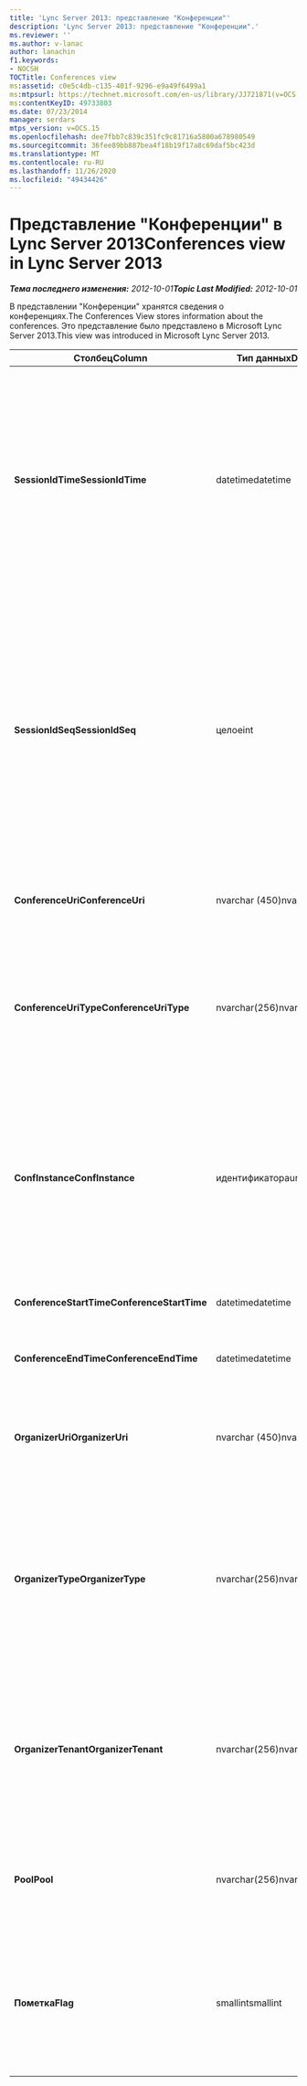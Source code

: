 ```yaml
---
title: 'Lync Server 2013: представление "Конференции"'
description: 'Lync Server 2013: представление "Конференции".'
ms.reviewer: ''
ms.author: v-lanac
author: lanachin
f1.keywords:
- NOCSH
TOCTitle: Conferences view
ms:assetid: c0e5c4db-c135-401f-9296-e9a49f6499a1
ms:mtpsurl: https://technet.microsoft.com/en-us/library/JJ721871(v=OCS.15)
ms:contentKeyID: 49733803
ms.date: 07/23/2014
manager: serdars
mtps_version: v=OCS.15
ms.openlocfilehash: dee7fbb7c839c351fc9c81716a5800a678980549
ms.sourcegitcommit: 36fee89bb887bea4f18b19f17a8c69daf5bc423d
ms.translationtype: MT
ms.contentlocale: ru-RU
ms.lasthandoff: 11/26/2020
ms.locfileid: "49434426"
---
```

# <a name="conferences-view-in-lync-server-2013"></a><span data-ttu-id="2f2b4-103">Представление "Конференции" в Lync Server 2013</span><span class="sxs-lookup"><span data-stu-id="2f2b4-103">Conferences view in Lync Server 2013</span></span>

<div data-xmlns="http://www.w3.org/1999/xhtml">

<div class="topic" data-xmlns="http://www.w3.org/1999/xhtml" data-msxsl="urn:schemas-microsoft-com:xslt" data-cs="https://msdn.microsoft.com/">

<div data-asp="https://msdn2.microsoft.com/asp">



</div>

<div id="mainSection">

<div id="mainBody"><span data-ttu-id="2f2b4-104">

<span> </span></span><span class="sxs-lookup"><span data-stu-id="2f2b4-104">

<span> </span></span></span>

<span data-ttu-id="2f2b4-105">_**Тема последнего изменения:** 2012-10-01_</span><span class="sxs-lookup"><span data-stu-id="2f2b4-105">_**Topic Last Modified:** 2012-10-01_</span></span>

<span data-ttu-id="2f2b4-106">В представлении "Конференции" хранятся сведения о конференциях.</span><span class="sxs-lookup"><span data-stu-id="2f2b4-106">The Conferences View stores information about the conferences.</span></span> <span data-ttu-id="2f2b4-107">Это представление было представлено в Microsoft Lync Server 2013.</span><span class="sxs-lookup"><span data-stu-id="2f2b4-107">This view was introduced in Microsoft Lync Server 2013.</span></span>


<table>
<colgroup>
<col style="width: 33%" />
<col style="width: 33%" />
<col style="width: 33%" />
</colgroup>
<thead>
<tr class="header">
<th><span data-ttu-id="2f2b4-108">Столбец</span><span class="sxs-lookup"><span data-stu-id="2f2b4-108">Column</span></span></th>
<th><span data-ttu-id="2f2b4-109">Тип данных</span><span class="sxs-lookup"><span data-stu-id="2f2b4-109">Data Type</span></span></th>
<th><span data-ttu-id="2f2b4-110">Подробности</span><span class="sxs-lookup"><span data-stu-id="2f2b4-110">Details</span></span></th>
</tr>
</thead>
<tbody>
<tr class="odd">
<td><p><span data-ttu-id="2f2b4-111"><strong>SessionIdTime</strong></span><span class="sxs-lookup"><span data-stu-id="2f2b4-111"><strong>SessionIdTime</strong></span></span></p></td>
<td><p><span data-ttu-id="2f2b4-112">datetime</span><span class="sxs-lookup"><span data-stu-id="2f2b4-112">datetime</span></span></p></td>
<td><p><span data-ttu-id="2f2b4-113">Время запроса сеанса.</span><span class="sxs-lookup"><span data-stu-id="2f2b4-113">Time of session request.</span></span> <span data-ttu-id="2f2b4-114">Используется в сочетании с SessionIdSeq для уникальной идентификации сеанса.</span><span class="sxs-lookup"><span data-stu-id="2f2b4-114">Used in conjunction with SessionIdSeq to uniquely identify a session.</span></span> <span data-ttu-id="2f2b4-115">Дополнительные сведения приведены <a href="lync-server-2013-dialogs-table.md">в таблице диалоговые окна Lync Server 2013</a> .</span><span class="sxs-lookup"><span data-stu-id="2f2b4-115">See the <a href="lync-server-2013-dialogs-table.md">Dialogs table in Lync Server 2013</a> for more information.</span></span></p></td>
</tr>
<tr class="even">
<td><p><span data-ttu-id="2f2b4-116"><strong>SessionIdSeq</strong></span><span class="sxs-lookup"><span data-stu-id="2f2b4-116"><strong>SessionIdSeq</strong></span></span></p></td>
<td><p><span data-ttu-id="2f2b4-117">целое</span><span class="sxs-lookup"><span data-stu-id="2f2b4-117">int</span></span></p></td>
<td><p><span data-ttu-id="2f2b4-118">ИДЕНТИФИКАЦИОНный номер для идентификации сеанса.</span><span class="sxs-lookup"><span data-stu-id="2f2b4-118">ID number to identify the session.</span></span> <span data-ttu-id="2f2b4-119">Используется в сочетании с SessionIdTime для уникальной идентификации сеанса.</span><span class="sxs-lookup"><span data-stu-id="2f2b4-119">Used in conjunction with SessionIdTime to uniquely identify a session.</span></span> <span data-ttu-id="2f2b4-120">Дополнительные сведения приведены <a href="lync-server-2013-dialogs-table.md">в таблице диалоговые окна Lync Server 2013</a> .</span><span class="sxs-lookup"><span data-stu-id="2f2b4-120">See the <a href="lync-server-2013-dialogs-table.md">Dialogs table in Lync Server 2013</a> for more information.</span></span></p></td>
</tr>
<tr class="odd">
<td><p><span data-ttu-id="2f2b4-121"><strong>ConferenceUri</strong></span><span class="sxs-lookup"><span data-stu-id="2f2b4-121"><strong>ConferenceUri</strong></span></span></p></td>
<td><p><span data-ttu-id="2f2b4-122">nvarchar (450)</span><span class="sxs-lookup"><span data-stu-id="2f2b4-122">nvarchar(450)</span></span></p></td>
<td><p><span data-ttu-id="2f2b4-123">Универсальный код ресурса (URI) для Конференции.</span><span class="sxs-lookup"><span data-stu-id="2f2b4-123">URI for the conference.</span></span></p></td>
</tr>
<tr class="even">
<td><p><span data-ttu-id="2f2b4-124"><strong>ConferenceUriType</strong></span><span class="sxs-lookup"><span data-stu-id="2f2b4-124"><strong>ConferenceUriType</strong></span></span></p></td>
<td><p><span data-ttu-id="2f2b4-125">nvarchar(256)</span><span class="sxs-lookup"><span data-stu-id="2f2b4-125">nvarchar(256)</span></span></p></td>
<td><p><span data-ttu-id="2f2b4-126">Тип URI конференции.</span><span class="sxs-lookup"><span data-stu-id="2f2b4-126">Type of the conference URI.</span></span> <span data-ttu-id="2f2b4-127">Для получения дополнительных сведений ознакомьтесь с <a href="lync-server-2013-uritypes-table.md">таблицей UriTypes в Lync Server 2013</a> .</span><span class="sxs-lookup"><span data-stu-id="2f2b4-127">See the <a href="lync-server-2013-uritypes-table.md">UriTypes table in Lync Server 2013</a> for more information.</span></span></p></td>
</tr>
<tr class="odd">
<td><p><span data-ttu-id="2f2b4-128"><strong>ConfInstance</strong></span><span class="sxs-lookup"><span data-stu-id="2f2b4-128"><strong>ConfInstance</strong></span></span></p></td>
<td><p><span data-ttu-id="2f2b4-129">идентификатора</span><span class="sxs-lookup"><span data-stu-id="2f2b4-129">uniqueidentifier</span></span></p></td>
<td><p><span data-ttu-id="2f2b4-130">Используется для повторяющихся конференций.</span><span class="sxs-lookup"><span data-stu-id="2f2b4-130">Used for recurring conferences.</span></span> <span data-ttu-id="2f2b4-131">Каждый экземпляр повторяющейся Конференции имеет один и тот же ConferenceUri, но другой ConfInstance.</span><span class="sxs-lookup"><span data-stu-id="2f2b4-131">Each instance of a recurring conference has the same ConferenceUri but a different ConfInstance.</span></span></p></td>
</tr>
<tr class="even">
<td><p><span data-ttu-id="2f2b4-132"><strong>ConferenceStartTime</strong></span><span class="sxs-lookup"><span data-stu-id="2f2b4-132"><strong>ConferenceStartTime</strong></span></span></p></td>
<td><p><span data-ttu-id="2f2b4-133">datetime</span><span class="sxs-lookup"><span data-stu-id="2f2b4-133">datetime</span></span></p></td>
<td><p><span data-ttu-id="2f2b4-134">Время начала Конференции.</span><span class="sxs-lookup"><span data-stu-id="2f2b4-134">Starting time for the conference.</span></span></p></td>
</tr>
<tr class="odd">
<td><p><span data-ttu-id="2f2b4-135"><strong>ConferenceEndTime</strong></span><span class="sxs-lookup"><span data-stu-id="2f2b4-135"><strong>ConferenceEndTime</strong></span></span></p></td>
<td><p><span data-ttu-id="2f2b4-136">datetime</span><span class="sxs-lookup"><span data-stu-id="2f2b4-136">datetime</span></span></p></td>
<td><p><span data-ttu-id="2f2b4-137">Время окончания Конференции.</span><span class="sxs-lookup"><span data-stu-id="2f2b4-137">Ending time for the conference.</span></span></p></td>
</tr>
<tr class="even">
<td><p><span data-ttu-id="2f2b4-138"><strong>OrganizerUri</strong></span><span class="sxs-lookup"><span data-stu-id="2f2b4-138"><strong>OrganizerUri</strong></span></span></p></td>
<td><p><span data-ttu-id="2f2b4-139">nvarchar (450)</span><span class="sxs-lookup"><span data-stu-id="2f2b4-139">nvarchar(450)</span></span></p></td>
<td><p><span data-ttu-id="2f2b4-140">Универсальный код ресурса (URI) пользователя, который организовал конференцию.</span><span class="sxs-lookup"><span data-stu-id="2f2b4-140">URI of the user who organized the conference.</span></span></p></td>
</tr>
<tr class="odd">
<td><p><span data-ttu-id="2f2b4-141"><strong>OrganizerType</strong></span><span class="sxs-lookup"><span data-stu-id="2f2b4-141"><strong>OrganizerType</strong></span></span></p></td>
<td><p><span data-ttu-id="2f2b4-142">nvarchar(256)</span><span class="sxs-lookup"><span data-stu-id="2f2b4-142">nvarchar(256)</span></span></p></td>
<td><p><span data-ttu-id="2f2b4-143">Тип URI пользователя, который организовал конференцию.</span><span class="sxs-lookup"><span data-stu-id="2f2b4-143">Type of URI of the user who organized the conference.</span></span> <span data-ttu-id="2f2b4-144">Для получения дополнительных сведений ознакомьтесь с <a href="lync-server-2013-uritypes-table.md">таблицей UriTypes в Lync Server 2013</a> .</span><span class="sxs-lookup"><span data-stu-id="2f2b4-144">See the <a href="lync-server-2013-uritypes-table.md">UriTypes table in Lync Server 2013</a> for more information.</span></span></p></td>
</tr>
<tr class="even">
<td><p><span data-ttu-id="2f2b4-145"><strong>OrganizerTenant</strong></span><span class="sxs-lookup"><span data-stu-id="2f2b4-145"><strong>OrganizerTenant</strong></span></span></p></td>
<td><p><span data-ttu-id="2f2b4-146">nvarchar(256)</span><span class="sxs-lookup"><span data-stu-id="2f2b4-146">nvarchar(256)</span></span></p></td>
<td><p><span data-ttu-id="2f2b4-147">Клиент пользователя, который организовал конференцию.</span><span class="sxs-lookup"><span data-stu-id="2f2b4-147">Tenant of the user who organized the conference.</span></span> <span data-ttu-id="2f2b4-148">Дополнительные сведения приведены в <a href="lync-server-2013-tenants-table.md">таблице "клиенты" в Lync Server 2013</a> .</span><span class="sxs-lookup"><span data-stu-id="2f2b4-148">See the <a href="lync-server-2013-tenants-table.md">Tenants table in Lync Server 2013</a> for more information.</span></span></p></td>
</tr>
<tr class="odd">
<td><p><span data-ttu-id="2f2b4-149"><strong>Pool</strong></span><span class="sxs-lookup"><span data-stu-id="2f2b4-149"><strong>Pool</strong></span></span></p></td>
<td><p><span data-ttu-id="2f2b4-150">nvarchar(256)</span><span class="sxs-lookup"><span data-stu-id="2f2b4-150">nvarchar(256)</span></span></p></td>
<td><p><span data-ttu-id="2f2b4-151">Полное доменное имя пула, на котором размещается конференция.</span><span class="sxs-lookup"><span data-stu-id="2f2b4-151">Fully qualified domain name of the pool that hosted the conference.</span></span></p></td>
</tr>
<tr class="even">
<td><p><span data-ttu-id="2f2b4-152"><strong>Пометка</strong></span><span class="sxs-lookup"><span data-stu-id="2f2b4-152"><strong>Flag</strong></span></span></p></td>
<td><p><span data-ttu-id="2f2b4-153">smallint</span><span class="sxs-lookup"><span data-stu-id="2f2b4-153">smallint</span></span></p></td>
<td><p><span data-ttu-id="2f2b4-154">Битовая маска, которая включает атрибуты Конференции.</span><span class="sxs-lookup"><span data-stu-id="2f2b4-154">Bit mask that contains Conference Attributes.</span></span> <span data-ttu-id="2f2b4-155">Возможные значения</span><span class="sxs-lookup"><span data-stu-id="2f2b4-155">Possible values are:</span></span></p>
<p><span data-ttu-id="2f2b4-156">0X01 — искусственная транзакция</span><span class="sxs-lookup"><span data-stu-id="2f2b4-156">0X01 – Synthetic Transaction</span></span></p></td>
</tr>
</tbody>
</table><span data-ttu-id="2f2b4-157">


</div>

<span> </span>

</div>

</div>

</span><span class="sxs-lookup"><span data-stu-id="2f2b4-157">


</div>

<span> </span>

</div>

</div>

</span></span></div>

